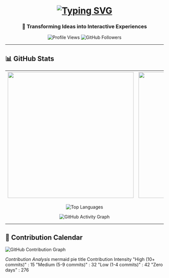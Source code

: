 <h1 align="center">
  <a href="https://git.io/typing-svg">
    <img src="https://readme-typing-svg.demolab.com?font=Fira+Code&weight=600&size=30&duration=4000&pause=1000&color=58A6FF&center=true&vCenter=true&width=500&lines=Hi+%F0%9F%91%8B%2C+I'm+Wajiha+Kulsum;Frontend+Developer;React+Specialist;UI%2FUX+Enthusiast" alt="Typing SVG">
  </a>
</h1>

<h3 align="center">🚀 Transforming Ideas into Interactive Experiences</h3>

<p align="center">
  <img src="https://komarev.com/ghpvc/?username=Wajiha-Kulsum&label=Profile%20Views&color=0e75b6&style=flat" alt="Profile Views" />
  <img src="https://img.shields.io/github/followers/Wajiha-Kulsum?label=GitHub%20Followers&style=social" alt="GitHub Followers" />
</p>


---

## 📊 GitHub Stats

<div align="center">
  
  | <img src="https://github-readme-stats.vercel.app/api?username=Wajiha-Kulsum&show_icons=true&theme=radical" width="400"> | <img src="https://github-readme-streak-stats.herokuapp.com/?user=Wajiha-Kulsum&theme=radical" width="400"> |
  |---|---|
  <p align="center">
<img src="https://github-readme-stats.vercel.app/api/top-langs/?username=Wajiha-Kulsum&layout=compact&theme=vision-friendly-dark" alt="Top Languages" />
</p>

  
  ![GitHub Activity Graph](https://github-readme-activity-graph.vercel.app/graph?username=Wajiha-Kulsum&theme=react-dark&hide_border=true&area=true)

</div>

---

## 📅 Contribution Calendar

![GitHub Contribution Graph](https://ghchart.rshah.org/Wajiha-Kulsum)

*Contribution Analysis*
mermaid
pie
    title Contribution Intensity
    "High (10+ commits)" : 15
    "Medium (5-9 commits)" : 32
    "Low (1-4 commits)" : 42
    "Zero days" : 276
